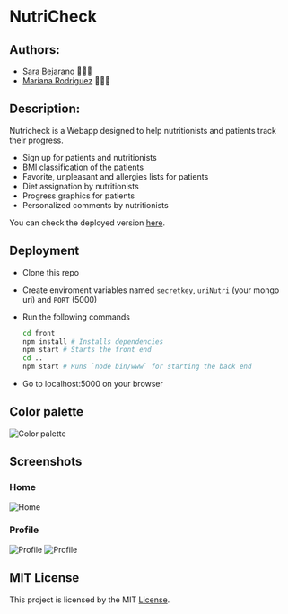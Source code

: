 # NutriCheck

## Authors:

* [Sara Bejarano](https://sarabepu.github.io/website) 👩‍💻💃
* [Mariana Rodriguez](https://mrodriguez21.github.io) 👩‍💻🤘

## Description:

Nutricheck is a Webapp designed to help nutritionists and patients track their progress.

- Sign up for patients and nutritionists
- BMI classification of the patients
- Favorite, unpleasant and allergies lists for patients
- Diet assignation by nutritionists
- Progress graphics for patients
- Personalized comments by nutritionists

You can check the deployed version [here](https://nutricheck.herokuapp.com/).

## Deployment

- Clone this repo

- Create enviroment variables named `secretkey`, `uriNutri` (your mongo uri) and `PORT` (5000)

- Run the following commands

  ```bash
  cd front
  npm install # Installs dependencies
  npm start # Starts the front end
  cd ..
  npm start # Runs `node bin/www` for starting the back end
  ```

- Go to localhost:5000 on your browser

## Color palette

![Color palette](https://i.imgur.com/Ra6uGpf.png)

## Screenshots

### Home
![Home](https://i.imgur.com/5L651lC.jpg)

### Profile
![Profile](https://i.imgur.com/HfJh7vm.png)
![Profile](https://i.imgur.com/MONY2sx.png)

## MIT License

This project is licensed by the MIT [License](https://github.com/sarabepu/NutriCheck/blob/master/LICENSE).

